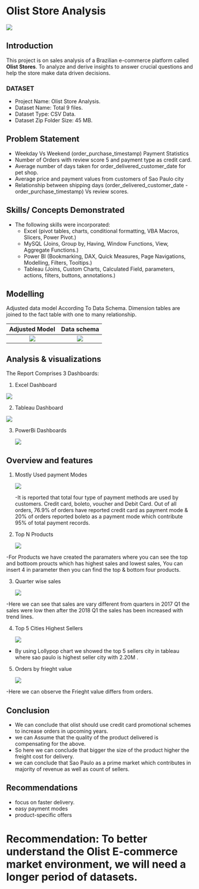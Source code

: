 # Olist Store Analysis
![](https://github.com/ShaikMajeed0002/Olist-store-anlaysis/blob/main/Olist%20image.png)

## Introduction
This project is on sales analysis of a Brazilian e-commerce platform called **Olist Stores**.
To analyze and derive insights to answer crucial questions and help the store make data driven decisions.
### DATASET  
-	Project Name: Olist Store Analysis.
- Dataset Name: Total 9 files.
- Dataset Type: CSV Data.
- Dataset Zip Folder Size: 45 MB.

## Problem Statement
 -	Weekday Vs Weekend (order_purchase_timestamp) Payment Statistics
 - 	Number of Orders with review score 5 and payment type as credit card.
 -  Average number of days taken for order_delivered_customer_date for pet shop.
 -  Average price and payment values from customers of Sao Paulo city
 -  Relationship between shipping days (order_delivered_customer_date - order_purchase_timestamp) Vs review scores.
    
## Skills/ Concepts Demonstrated
- The following skills were incorporated:
   - Excel (pivot tables, charts, conditional formatting, VBA Macros, Slicers, Power Pivot.)
   - MySQL (Joins, Group by, Having, Window Functions, View, Aggregate Functions.)
   - Power BI (Bookmarking, DAX, Quick Measures, Page Navigations, Modelling, Filters, Tooltips.)
   - Tableau (Joins, Custom Charts, Calculated Field, parameters, actions, filters, buttons, annotations.)
  
## Modelling
Adjusted data model According To Data Schema. Dimension tables are joined to the fact table with one to many relationship.

 Adjusted Model                                                                                                  |                                                  Data schema
:---------------------------------------------------------------------------------------------------------------:|:-------------------------------------------:
![](https://github.com/ShaikMajeed0002/Olist-store-anlaysis/blob/main/Adjusted%20Data%20Model.png)                    |   ![](https://github.com/ShaikMajeed0002/Olist-store-anlaysis/blob/main/Data%20Schema.png)
   
## Analysis & visualizations
The Report Comprises 3 Dashboards:

  1. Excel Dashboard
     
   ![](https://github.com/ShaikMajeed0002/Olist-store-anlaysis/blob/main/excel.dashbaord.png)

  2. Tableau Dashboard
   
   ![](https://github.com/ShaikMajeed0002/Olist-store-anlaysis/blob/main/Tableau%20Dashboard.png)

  3. PowerBi Dashboards
     
     
     ![](https://github.com/ShaikMajeed0002/Olist-store-anlaysis/blob/main/power%20bi%20dashboard.png)
     

## Overview and features

1. Mostly Used payment Modes
 
   ![](https://github.com/ShaikMajeed0002/Olist-store-anlaysis/blob/main/project%201-5.png)

   -It is reported that total four type of payment methods are used by customers. Credit card, boleto, voucher and Debit Card. Out of all orders,  76.9% of orders have reported credit card as payment mode & 20% of orders reported boleto as a payment mode which contribute 95% of total payment records.

   
2. Top N Products
   
   ![](https://github.com/ShaikMajeed0002/Olist-store-anlaysis/blob/main/project%201-2.png)
   
  -For Products we have created the paramaters where you can see the top and bottoom proucts which has highest sales and lowest sales, You can insert 4 in parameter then you can find the top & bottom four products. 
 
   
3. Quarter wise sales
   
   ![](https://github.com/ShaikMajeed0002/Olist-store-anlaysis/blob/main/project%201-1.png)


  -Here we can see that sales are vary different from quarters in 2017 Q1 the sales were low then after the 2018 Q1 the sales has been increased with trend lines.

   
4. Top 5 Cities Highest Sellers
   
   ![](https://github.com/ShaikMajeed0002/Olist-store-anlaysis/blob/main/project%201-3.png)
   
  - By using Lollypop chart we showed the top 5 sellers city in tableau where sao paulo is highest seller city with 2.20M .
  
5. Orders by frieght value


   ![](https://github.com/ShaikMajeed0002/Olist-store-anlaysis/blob/main/project%201-4.png)

  -Here we can observe the Frieght value differs from orders.

## Conclusion 

- We can conclude that olist should use credit card promotional schemes to increase orders in upcoming years.
- we can Assume  that the quality of the product delivered  is compensating  for the above.
- So here we can conclude  that bigger the size of the product higher the freight cost for delivery.
- we can conclude that Sao Paulo as a prime market which contributes in majority of revenue as well as count of sellers.
  
## Recommendations
- focus on faster delivery.
- easy payment modes
- product-specific offers
  

# Recommendation: To better understand the Olist E-commerce market environment, we will need a longer period of datasets.
